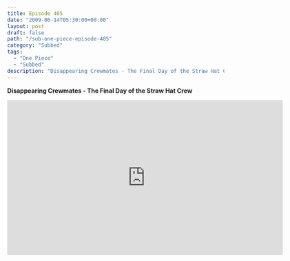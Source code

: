 ```yaml
---
title: Episode 405
date: "2009-06-14T05:30:00+00:00"
layout: post
draft: false
path: "/sub-one-piece-episode-405"
category: "Subbed"
tags:
  - "One Piece"
  - "Subbed"
description: "Disappearing Crewmates - The Final Day of the Straw Hat Crew"
---
```


**Disappearing Crewmates - The Final Day of the Straw Hat Crew**

<iframe width="640" height="360" src="https://www.rapidvideo.com/e/G0NNS4813E" frameborder="0" marginwidth=0 marginheight=0 scrolling=no allowfullscreen></iframe>

